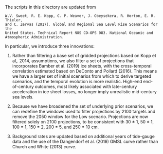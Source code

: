 The scripts in this directory are updated from

	W.V. Sweet, R. E. Kopp, C. P. Weaver, J. Obeysekera, R. Horton, E. R. Thieler,
	and C. Zervas (2017). Global and Regional Sea Level Rise Scenarios for the
	United States. Technical Report NOS CO-OPS 083. National Oceanic and
	Atmospheric Administration.

In particular, we introduce three innovations:

1. Rather than filtering a base set of gridded projections based on Kopp et al,. 2014, assumptions, we also filter a set of projections that incorporates Bamber et al. (2019) ice sheets, with the cross-temporal correlation estimated based on DeConto and Pollard (2016). This means we have a larger set of initial scenarios from which to derive targeted scenarios, and the temporal evolution is more realistic. High-end end-of-century outcomes, most likely associated with late-century acceleration in ice sheet losses, no longer imply unrealistic mid-century sea levels. 

2.  Because we have broadened the set of underlying prior scenarios, we can redefine the windows used to filter projections by 2100 targets and remove the 2050 window for the Low scenario. Projections are now filtered solely on 2100 projections, to be consistent with 30 ± 1, 50 ± 1, 100 ± 1, 150 ± 2, 200 ± 5, and 250 ± 10 cm.

3. Background rates are updated based on additional years of tide-gauge data and the use of the Dangendorf et al. (2019) GMSL curve rather than Church and White (2013) curve.